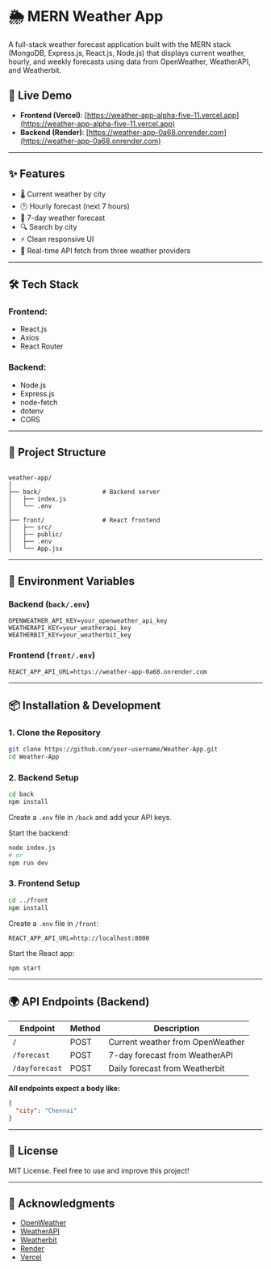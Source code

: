 
# 🌦️ MERN Weather App

A full-stack weather forecast application built with the MERN stack (MongoDB, Express.js, React.js, Node.js) that displays current weather, hourly, and weekly forecasts using data from OpenWeather, WeatherAPI, and Weatherbit.

## 🚀 Live Demo

- **Frontend (Vercel)**: [https://weather-app-alpha-five-11.vercel.app](https://weather-app-alpha-five-11.vercel.app)
- **Backend (Render)**: [https://weather-app-0a68.onrender.com](https://weather-app-0a68.onrender.com)

---

## ✨ Features

- 🌡️ Current weather by city
- 🕑 Hourly forecast (next 7 hours)
- 📅 7-day weather forecast
- 🔍 Search by city
- ⚡ Clean responsive UI
- 🔄 Real-time API fetch from three weather providers

---

## 🛠️ Tech Stack

### Frontend:
- React.js
- Axios
- React Router

### Backend:
- Node.js
- Express.js
- node-fetch
- dotenv
- CORS

---

## 📁 Project Structure

```

weather-app/
│
├── back/                 # Backend server
│   ├── index.js
│   └── .env
│
├── front/                # React frontend
│   ├── src/
│   ├── public/
│   ├── .env
│   └── App.jsx

````

---

## 🔐 Environment Variables

### Backend (`back/.env`)
```env
OPENWEATHER_API_KEY=your_openweather_api_key
WEATHERAPI_KEY=your_weatherapi_key
WEATHERBIT_KEY=your_weatherbit_key
````

### Frontend (`front/.env`)

```env
REACT_APP_API_URL=https://weather-app-0a68.onrender.com
```

---

## 📦 Installation & Development

### 1. Clone the Repository

```bash
git clone https://github.com/your-username/Weather-App.git
cd Weather-App
```

### 2. Backend Setup

```bash
cd back
npm install
```

Create a `.env` file in `/back` and add your API keys.

Start the backend:

```bash
node index.js
# or
npm run dev
```

### 3. Frontend Setup

```bash
cd ../front
npm install
```

Create a `.env` file in `/front`:

```env
REACT_APP_API_URL=http://localhost:8000
```

Start the React app:

```bash
npm start
```

---

## 🌍 API Endpoints (Backend)

| Endpoint       | Method | Description                      |
| -------------- | ------ | -------------------------------- |
| `/`            | POST   | Current weather from OpenWeather |
| `/forecast`    | POST   | 7-day forecast from WeatherAPI   |
| `/dayforecast` | POST   | Daily forecast from Weatherbit   |

**All endpoints expect a body like:**

```json
{
  "city": "Chennai"
}
```

---

## 🧾 License

MIT License. Feel free to use and improve this project!

---

## 🙌 Acknowledgments

* [OpenWeather](https://openweathermap.org/)
* [WeatherAPI](https://www.weatherapi.com/)
* [Weatherbit](https://www.weatherbit.io/)
* [Render](https://render.com/)
* [Vercel](https://vercel.com/)

```

